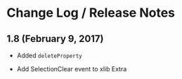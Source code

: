 # Change Log / Release Notes

## 1.8 (February 9, 2017)

  * Added `deleteProperty`

  * Add SelectionClear event to xlib Extra
